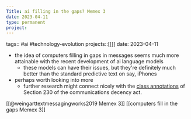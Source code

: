 ```yaml
---
Title: ai filling in the gaps? Memex 3
date: 2023-04-11
type: permanent
project:
---
```


tags::  #ai #technology-evolution 
projects::[[]]
date: 2023-04-11

- the idea of computers filling in gaps in messages seems much more attainable with the recent development of ai language models
	- these models can have their issues, but they're definitely much better than the standard predictive text on say, iPhones
- perhaps worth looking into more
	- further research might connect nicely with the [class annotations](https://hyp.is/go?url=https%3A%2F%2Fshawngraham.github.io%2Fhist1900%2Fassets%2Fslides%2Fmar27&group=__world__) of Section 230 of the communications decency act.

[[@weingarttextmessagingworks2019 Memex 3]]
[[computers fill in the gaps Memex 3]]